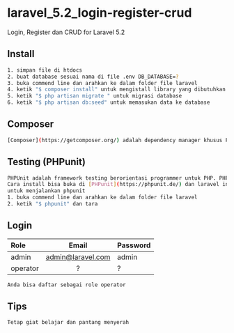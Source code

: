 # laravel_5.2_login-register-crud
Login, Register dan CRUD for Laravel 5.2 

## Install

```sh
1. simpan file di htdocs
2. buat database sesuai nama di file .env DB_DATABASE=?
3. buka commend line dan arahkan ke dalam folder file laravel
4. ketik "$ composer install" untuk mengistall library yang dibutuhkan laravel 5.2 ini
5. ketik "$ php artisan migrate " untuk migrasi database 
6. ketik "$ php artisan db:seed" untuk memasukan data ke database
```

## Composer

```sh
[Composer](https://getcomposer.org/) adalah dependency manager khusus PHP yang memiliki fungsionalitas seperti Gem (Ruby) atau Maven (Java). Anda bisa menginstall suatu library melalui composer dan composer akan secara otomatis menginstall library lain yang dibutuhkan, tanpa perlu mendownload satu persatu. Mirip dengan apt get install di sistem operasi linux.
```

## Testing (PHPunit)


```sh
PHPUnit adalah framework testing berorientasi programmer untuk PHP. PHPUnit merupakan instansiasi dari arsitektur xUnit untuk framework unit testing.
Cara install bisa buka di [PHPunit](https://phpunit.de/) dan laravel ini memakai phpunit version 4.8.2
untuk menjalankan phpunit 
1. buka commend line dan arahkan ke dalam folder file laravel
2. ketik "$ phpunit" dan tara
```
## Login

| Role | Email | Password |
|:----|:---:|:----|
| admin | admin@laravel.com | admin |
| operator | ? | ? |


```sh
Anda bisa daftar sebagai role operator
```
## Tips

```sh
Tetap giat belajar dan pantang menyerah
```


